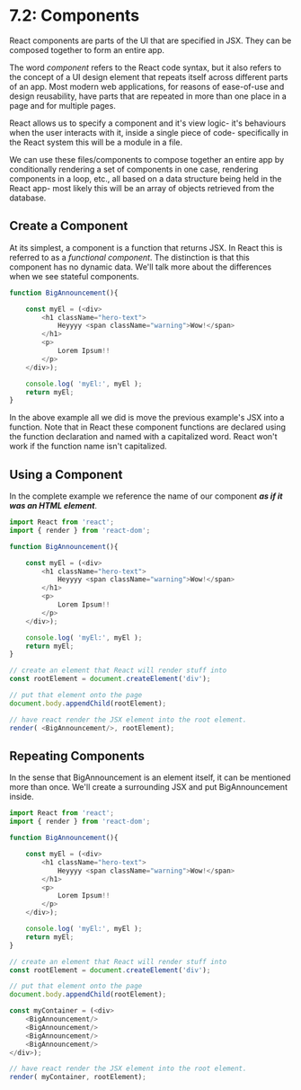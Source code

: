 # 7.2: Components

React components are parts of the UI that are specified in JSX. They can be composed together to form an entire app.

The word _component_ refers to the React code syntax, but it also refers to the concept of a UI design element that repeats itself across different parts of an app. Most modern web applications, for reasons of ease-of-use and design reusability, have parts that are repeated in more than one place in a page and for multiple pages.

React allows us to specify a component and it's view logic- it's behaviours when the user interacts with it, inside a single piece of code- specifically in the React system this will be a module in a file.

We can use these files/components to compose together an entire app by conditionally rendering a set of components in one case, rendering components in a loop, etc., all based on a data structure being held in the React app- most likely this will be an array of objects retrieved from the database.

## Create a Component

At its simplest, a component is a function that returns JSX. In React this is referred to as a _functional component_. The distinction is that this component has no dynamic data. We'll talk more about the differences when we see stateful components.

```javascript
function BigAnnouncement(){

    const myEl = (<div>
        <h1 className="hero-text">
            Heyyyy <span className="warning">Wow!</span>
        </h1>
        <p>
            Lorem Ipsum!!
        </p>
    </div>);

    console.log( 'myEl:', myEl );
    return myEl;
}
```

In the above example all we did is move the previous example's JSX into a function. Note that in React these component functions are declared using the function declaration and named with a capitalized word. React won't work if the function name isn't capitalized.

## Using a Component

In the complete example we reference the name of our component _**as if it was an HTML element**_.

```javascript
import React from 'react';
import { render } from 'react-dom';

function BigAnnouncement(){

    const myEl = (<div>
        <h1 className="hero-text">
            Heyyyy <span className="warning">Wow!</span>
        </h1>
        <p>
            Lorem Ipsum!!
        </p>
    </div>);

    console.log( 'myEl:', myEl );
    return myEl;
}

// create an element that React will render stuff into
const rootElement = document.createElement('div');

// put that element onto the page
document.body.appendChild(rootElement);

// have react render the JSX element into the root element.
render( <BigAnnouncement/>, rootElement);
```

## Repeating Components

In the sense that BigAnnouncement is an element itself, it can be mentioned more than once. We'll create a surrounding JSX and put BigAnnouncement inside.

```javascript
import React from 'react';
import { render } from 'react-dom';

function BigAnnouncement(){

    const myEl = (<div>
        <h1 className="hero-text">
            Heyyyy <span className="warning">Wow!</span>
        </h1>
        <p>
            Lorem Ipsum!!
        </p>
    </div>);

    console.log( 'myEl:', myEl );
    return myEl;
}

// create an element that React will render stuff into
const rootElement = document.createElement('div');

// put that element onto the page
document.body.appendChild(rootElement);

const myContainer = (<div>
    <BigAnnouncement/>
    <BigAnnouncement/>
    <BigAnnouncement/>
    <BigAnnouncement/>
</div>);

// have react render the JSX element into the root element.
render( myContainer, rootElement);
```


